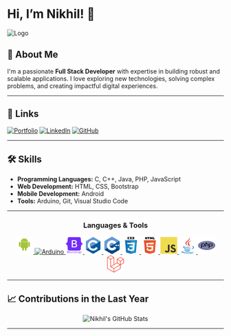 # Hi, I’m Nikhil! 👋 

![Logo](https://user-images.githubusercontent.com/10498744/210012254-234538ff-d198-48aa-8964-37e6fd45d227.gif)  
 

## 🚀 About Me  
I'm a passionate **Full Stack Developer** with expertise in building robust and scalable applications. I love exploring new technologies, solving complex problems, and creating impactful digital experiences.

---

## 🔗 Links  
[![Portfolio](https://img.shields.io/badge/Portfolio-000?style=for-the-badge&logo=ko-fi&logoColor=white)](https://nick7979.netlify.app/)  [![LinkedIn](https://img.shields.io/badge/LinkedIn-0A66C2?style=for-the-badge&logo=linkedin&logoColor=white)](https://www.linkedin.com/in/nikhil-gaikwad-4769912a5/)  [![GitHub](https://img.shields.io/badge/GitHub-000?style=for-the-badge&logo=github&logoColor=white)](https://github.com/nikhilgaikwad7979)  

---

## 🛠 Skills  
- **Programming Languages:** C, C++, Java, PHP, JavaScript  
- **Web Development:** HTML, CSS, Bootstrap  
- **Mobile Development:** Android  
- **Tools:** Arduino, Git, Visual Studio Code  

---

<h3 align="center">Languages & Tools</h3>  
<p align="center">
  <a href="https://developer.android.com" target="_blank" rel="noreferrer">
    <img src="https://raw.githubusercontent.com/devicons/devicon/master/icons/android/android-original-wordmark.svg" alt="Android" width="40" height="40"/>
  </a>  
  <a href="https://www.arduino.cc/" target="_blank" rel="noreferrer">
    <img src="https://cdn.worldvectorlogo.com/logos/arduino-1.svg" alt="Arduino" width="40" height="40"/>
  </a>  
  <a href="https://getbootstrap.com" target="_blank" rel="noreferrer">
    <img src="https://raw.githubusercontent.com/devicons/devicon/master/icons/bootstrap/bootstrap-plain-wordmark.svg" alt="Bootstrap" width="40" height="40"/>
  </a>  
  <a href="https://www.cprogramming.com/" target="_blank" rel="noreferrer">
    <img src="https://raw.githubusercontent.com/devicons/devicon/master/icons/c/c-original.svg" alt="C" width="40" height="40"/>
  </a>  
  <a href="https://www.w3schools.com/cpp/" target="_blank" rel="noreferrer">
    <img src="https://raw.githubusercontent.com/devicons/devicon/master/icons/cplusplus/cplusplus-original.svg" alt="C++" width="40" height="40"/>
  </a>  
  <a href="https://www.w3schools.com/css/" target="_blank" rel="noreferrer">
    <img src="https://raw.githubusercontent.com/devicons/devicon/master/icons/css3/css3-original-wordmark.svg" alt="CSS3" width="40" height="40"/>
  </a>  
  <a href="https://www.w3.org/html/" target="_blank" rel="noreferrer">
    <img src="https://raw.githubusercontent.com/devicons/devicon/master/icons/html5/html5-original-wordmark.svg" alt="HTML5" width="40" height="40"/>
  </a>  
  <a href="https://www.javascript.com" target="_blank" rel="noreferrer">
    <img src="https://raw.githubusercontent.com/devicons/devicon/master/icons/javascript/javascript-original.svg" alt="javascript" width="40" height="40"/>
  </a>
  <a href="https://www.java.com" target="_blank" rel="noreferrer">
    <img src="https://raw.githubusercontent.com/devicons/devicon/master/icons/java/java-original.svg" alt="Java" width="40" height="40"/>
  </a>
 
   <a href="https://www.php.com" target="_blank" rel="noreferrer">
    <img src="https://raw.githubusercontent.com/devicons/devicon/master/icons/php/php-original.svg" alt="php" width="40" height="40"/>
  </a> 
  <a href="https://www.laravel.com" target="_blank" rel="noreferrer">
    <img src="https://raw.githubusercontent.com/devicons/devicon/master/icons/laravel/laravel-original.svg" alt="laravel" width="40" height="40"/>
  </a> 
</p>  

---

## 📈 Contributions in the Last Year  
 
<p align="center">
  <img src="https://github-readme-stats.vercel.app/api?username=nikhilgaikwad7979&show_icons=true&theme=radical" alt="Nikhil's GitHub Stats" />
</p>  

---
